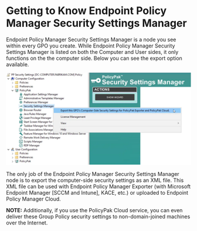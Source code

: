 # Getting to Know Endpoint Policy Manager Security Settings Manager

Endpoint Policy Manager Security Settings Manager is a node you see within every GPO you create.
While Endpoint Policy Manager Security Settings Manager is listed on both the Computer and User
sides, it only functions on the the computer side. Below you can see the export option available.

![about_policypak_security_settings_1](../../../../static/img/product_docs/policypak/policypak/securitysettings/about_policypak_security_settings_1.webp)

The only job of the Endpoint Policy Manager Security Settings Manager node is to export the
computer-side security settings as an XML file. This XML file can be used with Endpoint Policy
Manager Exporter (with Microsoft Endpoint Manager [SCCM and Intune], KACE, etc.) or uploaded to
Endpoint Policy Manager Cloud.

**NOTE:** Additionally, if you use the PolicyPak Cloud service, you can even deliver these Group
Policy security settings to non-domain-joined machines over the Internet.
